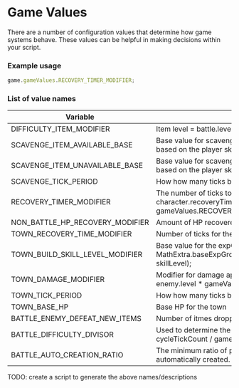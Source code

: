 # Game Values

There are a number of configuration values that determine how game systems behave. These values can be helpful in making decisions within your script.

### Example usage

```javascript
game.gameValues.RECOVERY_TIMER_MODIFIER;
```

### List of value names

| Variable                        | Description                                                                                                                                           |
| ------------------------------- | ----------------------------------------------------------------------------------------------------------------------------------------------------- |
| DIFFICULTY_ITEM_MODIFIER        | Item level = battle.level \* gameValues.DIFFICULTY_ITEM_MODIFIER                                                                                      |
| SCAVENGE_ITEM_AVAILABLE_BASE    | Base value for scavenge chance when drops are available, added to the chance based on the player skill level                                          |
| SCAVENGE_ITEM_UNAVAILABLE_BASE  | Base value for scavenge chance when drops are available, added to the chance based on the player skill level                                          |
| SCAVENGE_TICK_PERIOD            | How how many ticks before the scavenge process should execute                                                                                         |
| RECOVERY_TIMER_MODIFIER         | The number of ticks to recover after being knocked out. character.recoveryTimer += character.recoveryCounter \* gameValues.RECOVERY_TIMER_MODIFIER    |
| NON_BATTLE_HP_RECOVERY_MODIFIER | Amount of HP recovered when not in battle                                                                                                             |
| TOWN_RECOVERY_TIME_MODIFIER     | Number of ticks for the town rest after starting to loop                                                                                              |
| TOWN_BUILD_SKILL_LEVEL_MODIFIER | Base value for the expGrowth function. 1 / MathExtra.baseExpGrowth(gameValues.TOWN_BUILD_SKILL_LEVEL_MODIFIER, skillLevel);                           |
| TOWN_DAMAGE_MODIFIER            | Modifier for damage applied to the town for each enemy. townDamage += enemy.level \* gameValues.TOWN_DAMAGE_MODIFIER;                                 |
| TOWN_TICK_PERIOD                | How how many ticks before the town process should execute                                                                                             |
| TOWN_BASE_HP                    | Base HP for the town                                                                                                                                  |
| BATTLE_ENEMY_DEFEAT_NEW_ITEMS   | Number of itmes dropped when defeating an enemy                                                                                                       |
| BATTLE_DIFFICULTY_DIVISOR       | Used to determine the number of ticks to increase the battle difficulty (level). cycleTickCount / gameValues.BATTLE_DIFFICULTY_DIVISOR                |
| BATTLE_AUTO_CREATION_RATIO      | The minimum ratio of players to battle position slots required for a battle to be automatically created. True if the ratio is greater than this value |

TODO: create a script to generate the above names/descriptions
